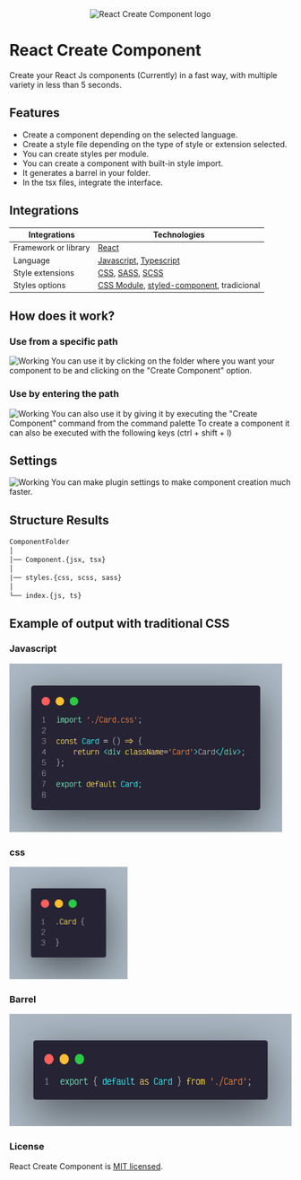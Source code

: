 
<center>
   <img alt="React Create Component logo" src="https://raw.githubusercontent.com/JavGt/component-creator/main/assets/images/icon/icon.png" width="150">
</center>

# React Create Component

Create your React Js components (Currently) in a fast way, with multiple variety in less than 5 seconds.

## Features

- Create a component depending on the selected language.
- Create a style file depending on the type of style or extension selected.
- You can create styles per module.
- You can create a component with built-in style import.
- It generates a barrel in your folder.
- In the tsx files, integrate the interface.

## Integrations

| Integrations         | Technologies                                  |
| -------------------- | --------------------------------------------- |
| Framework or library | [React]                                       |
| Language             | [Javascript], [Typescript]                    |
| Style extensions     | [CSS], [SASS], [SCSS]                         |
| Styles options       | [CSS Module], [styled-component], tradicional |

[React]: https://github.com/facebook/react
[CSS]: https://developer.mozilla.org/es/docs/Web/CSS
[SASS]: https://github.com/sass/sass
[SCSS]: https://github.com/sass/sass
[Typescript]: https://github.com/microsoft/TypeScript
[javascript]: https://developer.mozilla.org/es/docs/Web/JavaScript
[styled-component]: https://github.com/styled-components/styled-components
[CSS Module]: https://github.com/css-modules/css-modules

## How does it work?

### Use from a specific path

![Working](https://firebasestorage.googleapis.com/v0/b/recursos-ae4c5.appspot.com/o/sample1.gif?alt=media&token=79c7993d-1e0d-4e04-a7f2-1d7d00afb71f)
You can use it by clicking on the folder where you want your component to be and clicking on the "Create Component" option.

### Use by entering the path

![Working](https://firebasestorage.googleapis.com/v0/b/recursos-ae4c5.appspot.com/o/sample2.gif?alt=media&token=a3c742f1-8ad2-49d9-a66d-a182ca1f2228)
You can also use it by giving it by executing the "Create Component" command from the command palette
To create a component it can also be executed with the following keys (ctrl + shift + l)

## Settings

![Working](https://firebasestorage.googleapis.com/v0/b/recursos-ae4c5.appspot.com/o/Captura%20de%20pantalla%202022-08-30%20014924.png?alt=media&token=837eb0a2-6a5b-429c-856e-c01d00e78ce7)
You can make plugin settings to make component creation much faster.

## Structure Results

```routes
ComponentFolder
│
│── Component.{jsx, tsx}
│
|── styles.{css, scss, sass}
│
└── index.{js, ts}
```

## Example of output with traditional CSS

### Javascript

<img alt="Ejemplo de resultado de Js" height="300" src="./assets/images/examples/example-js.png">

### css

<img alt="Ejemplo de resultado de CSS" height="200" src="./assets/images/examples/example-css.png">

### Barrel

<img alt="Ejemplo de resultado de Barrel" height="200" src="./assets/images/examples/example-barrel.png">

### License

React Create Component is [MIT licensed](./LICENSE).
